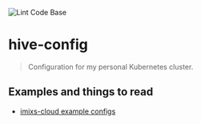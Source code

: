 <!-- markdownlint-disable MD041 -->
<!-- markdownlint-disable MD030 -->

<!-- prettier-ignore -->
![Lint Code Base](https://github.com/holtje/hive-config/workflows/Lint%20Code%20Base/badge.svg)

# hive-config

> Configuration for my personal Kubernetes cluster.

## Examples and things to read

-   [imixs-cloud example configs](https://github.com/imixs/imixs-cloud)
